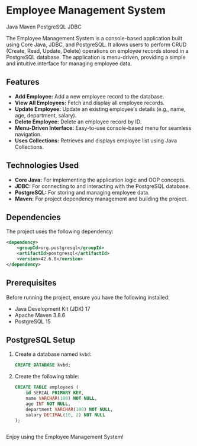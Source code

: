 # Employee Management System

Java Maven PostgreSQL JDBC

The Employee Management System is a console-based application built using Core Java, JDBC, and PostgreSQL. It allows users to perform CRUD (Create, Read, Update, Delete) operations on employee records stored in a PostgreSQL database. The application is menu-driven, providing a simple and intuitive interface for managing employee data.

## Features
- **Add Employee:** Add a new employee record to the database.
- **View All Employees:** Fetch and display all employee records.
- **Update Employee:** Update an existing employee's details (e.g., name, age, department, salary).
- **Delete Employee:** Delete an employee record by ID.
- **Menu-Driven Interface:** Easy-to-use console-based menu for seamless navigation.
- **Uses Collections:** Retrieves and displays employee list using Java Collections.

## Technologies Used
- **Core Java:** For implementing the application logic and OOP concepts.
- **JDBC:** For connecting to and interacting with the PostgreSQL database.
- **PostgreSQL:** For storing and managing employee data.
- **Maven:** For project dependency management and building the project.

## Dependencies
The project uses the following dependency:

```xml
<dependency>
    <groupId>org.postgresql</groupId>
    <artifactId>postgresql</artifactId>
    <version>42.6.0</version>
</dependency>
```

## Prerequisites
Before running the project, ensure you have the following installed:

- Java Development Kit (JDK) 17 
- Apache Maven 3.8.6 
- PostgreSQL 15 

## PostgreSQL Setup

1. Create a database named `kvbd`:
   ```sql
   CREATE DATABASE kvbd;
   ```

2. Create the following table:
   ```sql
   CREATE TABLE employees (
       id SERIAL PRIMARY KEY,
       name VARCHAR(100) NOT NULL,
       age INT NOT NULL,
       department VARCHAR(100) NOT NULL,
       salary DECIMAL(10, 2) NOT NULL
   );
   


Enjoy using the Employee Management System!
